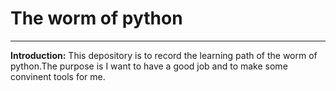 # The worm of python
---
**Introduction:** This depository is to record the learning path of the worm of python.The purpose is I want to have a good job and to make some convinent tools for me.
